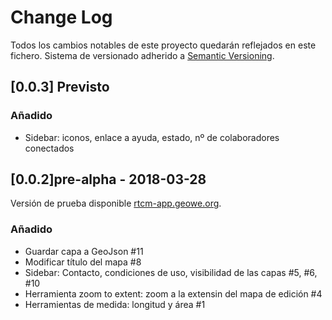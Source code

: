 # Change Log
Todos los cambios notables de este proyecto quedarán reflejados en este fichero.
Sistema de versionado adherido a [Semantic Versioning](http://semver.org/).


## [0.0.3] Previsto
### Añadido
- Sidebar: iconos, enlace a ayuda, estado, nº de colaboradores conectados

## [0.0.2]pre-alpha - 2018-03-28
Versión de prueba disponible [rtcm-app.geowe.org](http://rtcm-app.geowe.org).

### Añadido
- Guardar capa a GeoJson #11
- Modificar título del mapa #8
- Sidebar: Contacto, condiciones de uso, visibilidad de las capas #5, #6, #10
- Herramienta zoom to extent: zoom a la extensin del mapa de edición #4
- Herramientas de medida: longitud y área #1

